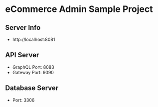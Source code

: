 # eCommerce Admin Sample Project

## Server Info
- http://localhost:8081

## API Server
- GraphQL Port: 8083
- Gateway Port: 9090

## Database Server
- Port: 3306